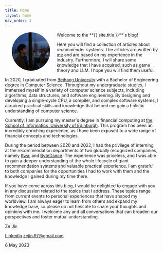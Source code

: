 ```yaml
---
title: Home
layout: home
nav_order: 1
---
```

<img style="float: left; border-radius: 50%; margin:0px 22px" src="./assets/images/portrait.jpg"  width="25%">
Welcome to the **{{ site.title }}**'s blog!

Here you will find a collection of articles about recommender systems. The articles are written by [me](https://www.linkedin.com/in/ze-jin-7219531b2/) and are based on my experience in the industry. Furthermore, I will share some knowledge that I have acquired, such as game theory and LLM. I hope you will find them useful.

In 2020, I graduated from [Beihang University](https://ev.buaa.edu.cn/) with a Bachelor of Engineering degree in Computer Science. Throughout my undergraduate studies, I immersed myself in a variety of computer science subjects, including algorithms, data structures, and software engineering. By designing and developing a single-cycle CPU, a compiler, and complex software systems, I acquired practical skills and knowledge that helped me gain a holistic understanding of computer science.

Currently, I am pursuing my master's degree in financial computing at [the School of Informatics, University of Edinburgh](https://www.ed.ac.uk/informatics). This program has been an incredibly enriching experience, as I have been exposed to a wide range of financial concepts and technologies.

During the period between 2020 and 2022, I had the privilege of interning at the recommendation departments of two globally recognized companies, namely [Kwai](https://www.kwai.com/) and [ByteDance](https://www.bytedance.com/en/). The experience was priceless, and I was able to gain a deeper understanding of the whole lifecycle of giant recommendation systems and valuable practical experience. I am grateful to both companies for the opportunities I had to work with them and the knowledge I gained during my time there.

If you have come across this blog, I would be delighted to engage with you in any discussion related to the topics that I address. These topics range from current events to personal experiences that have shaped my worldview. I am always eager to learn from others and expand my knowledge base, so please do not hesitate to share your thoughts and opinions with me. I welcome any and all conversations that can broaden our perspectives and foster mutual understanding.

Ze Jin

[LinkedIn](https://www.linkedin.com/in/ze-jin-7219531b2/) zejin.97@gmail.com 

6 May 2023